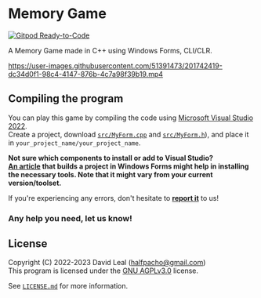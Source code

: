 # Memory Game

[![Gitpod Ready-to-Code](https://img.shields.io/badge/Gitpod-Ready--to--Code-blue?logo=gitpod)](https://gitpod.io/#https://github.com/Panquesito7/memory-game.git)

A Memory Game made in C++ using Windows Forms, CLI/CLR.

https://user-images.githubusercontent.com/51391473/201742419-dc34d0f1-98c4-4147-876b-4c7a98f39b19.mp4

## Compiling the program

You can play this game by compiling the code using [Microsoft Visual Studio 2022](https://visualstudio.microsoft.com/).\
Create a project, download [`src/MyForm.cpp`](https://github.com/Panquesito7/memory-game/blob/main/src/MyForm.cpp) and [`src/MyForm.h`](https://github.com/Panquesito7/memory-game/blob/main/src/MyForm.h)), and place it in `your_project_name/your_project_name`.

**Not sure which components to install or add to Visual Studio?**\
**[An article](https://dev.to/panquesito7/how-to-create-a-tic-tac-toe-game-in-cli-c-in-windows-3l9g) that builds a project in Windows Forms might help in installing the necessary tools. Note that it might vary from your current version/toolset.**

If you're experiencing any errors, don't hesitate to [**report it**](https://github.com/Panquesito7/memory-game/issues/new/choose) to us!

### Any help you need, let us know!

## License

Copyright (C) 2022-2023 David Leal (halfpacho@gmail.com)\
This program is licensed under the [GNU AGPLv3.0](http://www.gnu.org/licenses/agpl-3.0.html) license.

See [`LICENSE.md`](https://github.com/Panquesito7/memory-game/blob/main/LICENSE.md) for more information.
